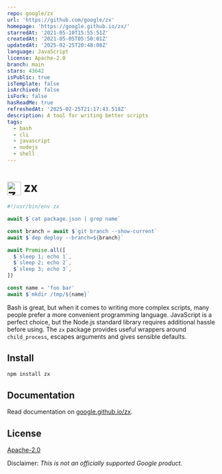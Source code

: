 ```yaml
---
repo: google/zx
url: 'https://github.com/google/zx'
homepage: 'https://google.github.io/zx/'
starredAt: '2021-05-10T15:55:51Z'
createdAt: '2021-05-05T05:50:01Z'
updatedAt: '2025-02-25T20:48:08Z'
language: JavaScript
license: Apache-2.0
branch: main
stars: 43642
isPublic: true
isTemplate: false
isArchived: false
isFork: false
hasReadMe: true
refreshedAt: '2025-02-25T21:17:43.518Z'
description: A tool for writing better scripts
tags:
  - bash
  - cli
  - javascript
  - nodejs
  - shell
---
```


<h1><img src="https://google.github.io/zx/img/logo.svg" alt="Zx logo" height="32" valign="middle"> zx</h1>

```js
#!/usr/bin/env zx

await $`cat package.json | grep name`

const branch = await $`git branch --show-current`
await $`dep deploy --branch=${branch}`

await Promise.all([
  $`sleep 1; echo 1`,
  $`sleep 2; echo 2`,
  $`sleep 3; echo 3`,
])

const name = 'foo bar'
await $`mkdir /tmp/${name}`
```

Bash is great, but when it comes to writing more complex scripts,
many people prefer a more convenient programming language.
JavaScript is a perfect choice, but the Node.js standard library
requires additional hassle before using. The `zx` package provides
useful wrappers around `child_process`, escapes arguments and
gives sensible defaults.

## Install

```bash
npm install zx
```

## Documentation

Read documentation on [google.github.io/zx](https://google.github.io/zx/).

## License

[Apache-2.0](LICENSE)

Disclaimer: _This is not an officially supported Google product._
